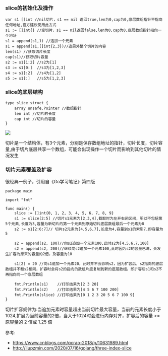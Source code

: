 ### slice的初始化及操作
```
var s1 []int //nil切片，s1 == nil 返回true,len为0,cap为0,底层数组指针不指向任何地址,官方建议使用此方式
s1 := []int{} //空切片，s1 == nil返回false,len为0,cap为0,底层数组指针指向一个地址
s1 = append(s1,1) //追加一个元素
s1 = append(s1,[]int{2,3})//追另外整个切片的内容
len(s1) //获取切片长度
cap(s1)//获取切片容量
s2 := s1[1:2] //s2为[1]
s3 := s1[0:]  //s3为[1,2,3]
s4 := s1[:2]  //s4为[1,2]
s5 := s1[:]   //s5为[1,2,3]
```

### slice的底层结构
```
type slice struct {
    array unsafe.Pointer //数组指针
    len int //切片的长度
    cap int //切片的容量
}
```
![](https://golang.design/go-questions/slice/assets/0.png)

切片是一个结构体，有3个元素，分别是保存数组地址的指针，切片长度，切片容量,由于切片底层共享一个数组，可能会出现操作一个切片而影响到其他切片的情况发生

### 切片元素覆盖及扩容

很经典一例子，引用自《Go学习笔记》第四版
```
package main

import "fmt"

func main() {
	slice := []int{0, 1, 2, 3, 4, 5, 6, 7, 8, 9}
	s1 := slice[2:5] //切片s1元素为[2,3,4],截取时为左开右闭区间，所以不包括第5个元素,长度为3,容量为新切片的第一个元素到原始切片底层数组最后一个元素为8
	s2 := s1[2:6:7]// 切片s2元素为[4,5,6,7],长度为4,容量到s1的索引7,即容量为5

	s2 = append(s2, 100)//向s2追加一个元素100,此时s2为[4,5,6,7,100]
	s2 = append(s2, 200)//继续向s2追加一个元素100,此时因为s2的容量已满，会发生扩容为原来的容量的2倍，及容量为10

	s1[2] = 20 //向s1追加一个元素20，此时并不会影响s2，因为扩容后，s2指向的底层数组并不和s2相同，扩容时会将s2的指向的数组片度复制到新的底层数组，即扩容后s1和s2不再指向同一个底层数组

	fmt.Println(s1)    //打印结果为[2 3 20]
	fmt.Println(s2)    //打印结果为[4 5 6 7 100 200]
	fmt.Println(slice) //打印结果为[0 1 2 3 20 5 6 7 100 9]
}
```
切片扩容规律为:当追加元素时容量超出当前切片最大容量，当前的元素长度小于1024,扩展为当前容量的2倍，当大于1024时会进行内存对齐，扩容后的容量 >= 原容量的 2 倍或 1.25 倍

参考:
- <https://www.cnblogs.com/qcrao-2018/p/10631989.html>
- <http://liupzmin.com/2020/07/16/golang/three-index-slice>
